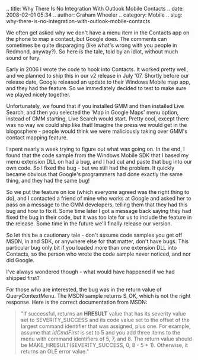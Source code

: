 .. title: Why There Is No Integration With Outlook Mobile Contacts
.. date: 2008-02-01 05:34
.. author: Graham Wheeler
.. category: Mobile
.. slug: why-there-is-no-integration-with-outlook-mobile-contacts

We often get asked why we don't have a menu item in the Contacts app on
the phone to map a contact, but Google does. The comments can sometimes
be quite disparaging (like what's wrong with you people in Redmond,
anyway?). So here is the tale, told by an idiot, without much sound or
fury.

Early in 2006 I wrote the code to hook into Contacts. It worked pretty
well, and we planned to ship this in our v2 release in July '07. Shortly
before our release date, Google released an update to their Windows
Mobile map app, and they had the feature. So we immediately decided to
test to make sure we played nicely together.
<!-- TEASER_END -->

Unfortunately, we found that if you installed GMM and then installed
Live Search, and then you selected the 'Map in Google Maps' menu option,
instead of GMM starting, Live Search would start. Pretty cool, except
there was no way we could ship like that! Imagine the press we would get
in the blogosphere - people would think we were maliciously taking over
GMM's contact mapping feature.

I spent nearly a week trying to figure out what was going on. In the
end, I found that the code sample from the Windows Mobile SDK that I
based my menu extension DLL on had a bug, and I had cut and paste that
bug into our own code. So I fixed the bug - but we still had the
problem. It quickly became obvious that Google's programmers had done
exactly the same thing, and they had the same bug!

So we put the feature on ice (which everyone agreed was the right thing
to do), and I contacted a friend of mine who works at Google and asked
her to pass on a message to the GMM developers, telling them that they
had this bug and how to fix it. Some time later I got a message back
saying they had fixed the bug in their code, but it was too late for us
to include the feature in the release. Some time in the future we'll
finally release our version.

So let this be a cautionary tale - don't assume code samples you get off
MSDN, in and SDK, or anywhere else for that matter, don't have bugs.
This particular bug only bit if you loaded more than one extension DLL
into Contacts, so the person who wrote the code sample never noticed,
and nor did Google.

I've always wondered though - what would have happened if we had shipped
first?

For those who are interested, the bug was in the return value of
QueryContextMenu. The MSDN sample returns S\_OK, which is not the right
response. Here is the correct documentation from MSDN:

> "If successful, returns an **HRESULT** value that has its severity
> value set to SEVERITY\_SUCCESS and its code value set to the offset of
> the largest command identifier that was assigned, plus one. For
> example, assume that *idCmdFirst* is set to 5 and you add three items
> to the menu with command identifiers of 5, 7, and 8. The return value
> should be MAKE\_HRESULT(SEVERITY\_SUCCESS, 0, 8 - 5 + 1). Otherwise,
> it returns an OLE error value."
